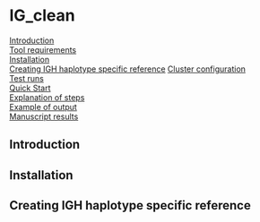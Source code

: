 # IG_clean

[Introduction](#introduction)  
[Tool requirements](#tool-requirements)  
[Installation](#installation)  
[Creating IGH haplotype specific reference](#creating-igh-haplotype-specific-reference)
[Cluster configuration](#cluster-configuration)<br/>
[Test runs](#test-runs)<br/>
[Quick Start](#quick-start)       
[Explanation of steps](#explanation-of-steps)     
[Example of output](#example-of-output)<br/>
[Manuscript results](#manuscript-results)


## Introduction
## Installation
## Creating IGH haplotype specific reference
